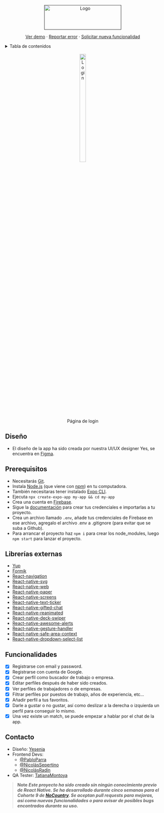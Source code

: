 <div align="center">
  <a href="" target="_blank">
    <img src="https://res.cloudinary.com/dcwx2biey/image/upload/v1677685463/logoJobMatch_jrqgd2.jpg" alt="Logo" width="250" height="80">
  </a>
  

  <p align="center">
    <a href="https://pabl0parra-netflix-clone.netlify.app/">Ver demo</a>
    ·
    <a href="https://github.com/Pabl0Parra/Netflix-clone-React-Typescript/issues">Reportar error</a>
    ·
    <a href="https://github.com/Pabl0Parra/Netflix-clone-React-Typescript/issues">Solicitar nueva funcionalidad</a>
  </p>
</div>

<details>
  <summary>Tabla de contenidos</summary>
  <ol>
    <li>
      <a href="#diseño">Diseño</a>
    </li>   
    <li>
      <a href="#prerequisitos">Prerequisitos</a>
    </li>    
    <li><a href="#librerías-externas">Librerias externas</a></li>
    <li><a href="#funcionalidades">Funcionalidades</a></li>
    <li>
      <a href="#contacto">Contacto</a>
    </li>
  </ol>
</details>

<br />

<div align="center">
  <img src="https://res.cloudinary.com/dcwx2biey/image/upload/v1677687347/login_ccir9u.jpg" alt="Login" width="20%" height="30%">
  <p align="center">Página de login</p>  
</div>

## Diseño
- El diseño de la app ha sido creada por nuestra UI/UX designer Yes, se encuentra en [Figma](https://www.figma.com/file/7LXyAnXTSPlwpIZfNyhl9T/JobMatch*?node-id=3%3A271&t=LuAB7656ZLoEoyh2-0).

## Prerequisitos
- Necesitarás [Git](https://git-scm.com).
- Instala [Node.js](https://nodejs.org/en/download/) (que viene con [npm](http://npmjs.com)) en tu computadora.
- También necesitaras tener instalado [Expo CLI](https://docs.expo.dev/workflow/expo-cli/).
- Ejecuta ```npx create-expo-app my-app && cd my-app```
- Crea una cuenta en [Firebase](https://firebase.google.com/).
- Sigue la [documentación](https://firebase.google.com/docs/web/setup?hl=es-419) para crear tus credenciales e importarlas a tu proyecto.
- Crea un archivo llamado `.env`, añade tus credenciales de Firebase en ese archivo, agregalo el archivo .env a .gitignore (para evitar que se suba a Github).
- Para arrancar el proyecto haz ```npm i``` para crear los node_modules, luego ```npm start``` para lanzar el proyecto.


## Librerías externas

- [Yup](https://github.com/jquense/yup)
- [Formik](https://formik.org/)
- [React-navigation](https://reactnavigation.org/)
- [React-native-svg](https://github.com/software-mansion/react-native-svg)
- [React-native-web](https://necolas.github.io/react-native-web/)
- [React-native-paper](https://reactnativepaper.com/)
- [React-native-screens](https://github.com/software-mansion/react-native-screens)
- [React-native-text-ticker](https://www.npmjs.com/package/react-native-text-ticker)
- [React-native-gifted-chat](https://github.com/FaridSafi/react-native-gifted-chat)
- [React-native-reanimated](https://docs.swmansion.com/react-native-reanimated/)
- [React-native-deck-swiper](https://www.npmjs.com/package/react-native-deck-swiper)
- [React-native-awesome-alerts](https://www.npmjs.com/package/react-native-awesome-alerts)
- [React-native-gesture-handler](https://docs.swmansion.com/react-native-gesture-handler/)
- [React-native-safe-area-context](https://github.com/th3rdwave/react-native-safe-area-context)
- [React-native-dropdown-select-list](https://www.npmjs.com/package/react-native-dropdown-select-list)



## Funcionalidades

- [x] Registrarse con email y password.
- [x] Registrarse con cuenta de Google.
- [x] Crear perfil como buscador de trabajo o empresa.
- [x] Editar perfiles después de haber sido creados.
- [x] Ver perfiles de trabajadores o de empresas.
- [x] Filtrar perfiles por puestos de trabajo, años de experiencia, etc...
- [x] Añadir perfil a tus favoritos.
- [x] Darle a gustar o no gustar, así como deslizar a la derecha o izquierda un perfil para conseguir lo mismo.
- [x] Una vez existe un match, se puede empezar a hablar por el chat de la app.

## Contacto
- Diseño: [Yesenia]()
- Frontend Devs:
  - [@PabloParra](https://linkedin.com/in/pablo-parra-bcn)
  - [@NicolásSepertino]()
  - [@NicolásRadín](https://www.linkedin.com/in/nico-radin/)
- QA Tester: [TatianaMontoya](https://www.linkedin.com/in/tatiana-montoya-8b9b99234/)

> **Note**
> ***Este proyecto ha sido creado sin ningún conocimiento previo de React Native.
> Se ha desarrollado durante cinco semanas para el Cohorte 9 de [NoCountry](https://www.nocountry.tech/perfilesit).
> Se aceptan pull requests para mejoras, así como nuevas funcionalidades o para avisar de posibles bugs encontrados durante su uso.***

